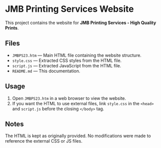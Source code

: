 # JMB Printing Services Website

This project contains the website for **JMB Printing Services - High Quality Prints**.

## Files

- `JMBPS23.htm` — Main HTML file containing the website structure.
- `style.css` — Extracted CSS styles from the HTML file.
- `script.js` — Extracted JavaScript from the HTML file.
- `README.md` — This documentation.

## Usage

1. Open `JMBPS23.htm` in a web browser to view the website.
2. If you want the HTML to use external files, link `style.css` in the `<head>` and `script.js` before the closing `</body>` tag.

## Notes

The HTML is kept as originally provided. No modifications were made to reference the external CSS or JS files.
